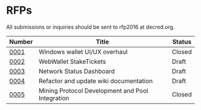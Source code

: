 # RFPs

All submissions or inquiries should be sent to rfp2016 at decred.org.

|Number|Title|Status|
|---|---|---|
|[0001](./rfp-0001/rfp-0001.md)|Windows wallet UI/UX overhaul|Closed|
|[0002](./rfp-0002/rfp-0002.md)|WebWallet StakeTickets|Draft|
|[0003](./rfp-0003/rfp-0003.md)|Network Status Dashboard|Draft|
|[0004](./rfp-0004/rfp-0004.md)|Refactor and update wiki documentation|Draft|
|[0005](./rfp-0005/rfp-0005.md)|Mining Protocol Development and Pool Integration|Closed|
